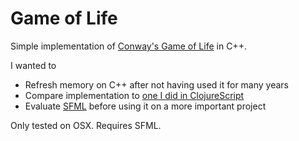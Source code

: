 Game of Life
============

Simple implementation of [Conway's Game of Life](http://en.wikipedia.org/wiki/Conway's_Game_of_Life) in C++.

I wanted to

* Refresh memory on C++ after not having used it for many years
* Compare implementation to [one I did in ClojureScript](https://github.com/davecoates/game-of-life)
* Evaluate [SFML](http://sfml-dev.org) before using it on a more important project

Only tested on OSX. Requires SFML.
